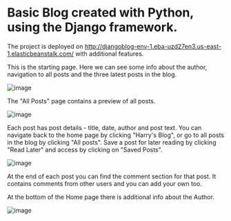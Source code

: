 # Basic Blog created with Python, using the Django framework.

The project is deployed on http://djangoblog-env-1.eba-uzd27en3.us-east-1.elasticbeanstalk.com/ with additional features.



This is the starting page. Here we can see some info about the author, navigation to all posts and the three latest posts in the blog.

![image](https://user-images.githubusercontent.com/103630456/220336758-2a80f295-f9d9-47a7-87be-d57bf07ce858.png)

The "All Posts" page contains a preview of all posts.

![image](https://user-images.githubusercontent.com/103630456/220336999-532cba96-3639-4b03-871f-f3129f5da210.png)

Each post has post details - title, date, author and post text. You can navigate back to the home page by clicking "Harry's Blog", or go to all posts in the blog by clicking "All posts". Save a post for later reading by clicking "Read Later" and access by clicking on "Saved Posts".

![image](https://user-images.githubusercontent.com/103630456/220337136-6b41a2b7-9f09-4670-b16a-6478a3d09f8e.png)

At the end of each post you can find the comment section for that post. It contains comments from other users and you can add your own too.



At the bottom of the Home page there is additional info about the Author.

![image](https://user-images.githubusercontent.com/103630456/214598415-aea063c4-5815-4cf8-af37-adba64e742f9.png)
